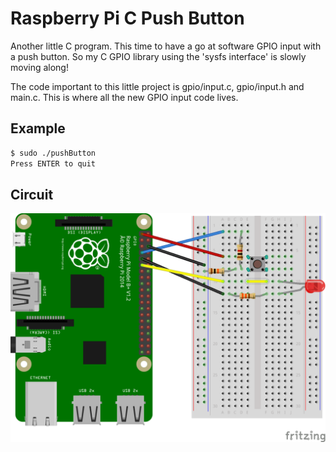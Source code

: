 # Raspberry Pi C Push Button

Another little C program. This time to have a go at software GPIO input with a push button. So my C GPIO library using the 'sysfs interface' is slowly moving along!

The code important to this little project is gpio/input.c, gpio/input.h and main.c.  This is where all the new GPIO input code lives.

## Example

```bash
$ sudo ./pushButton
Press ENTER to quit
```

## Circuit

![circuit](https://github.com/mse240966/raspberry-pi-c-push-button/blob/master/docs/pushButtonCircuit.png "Breadboard Circuit")
